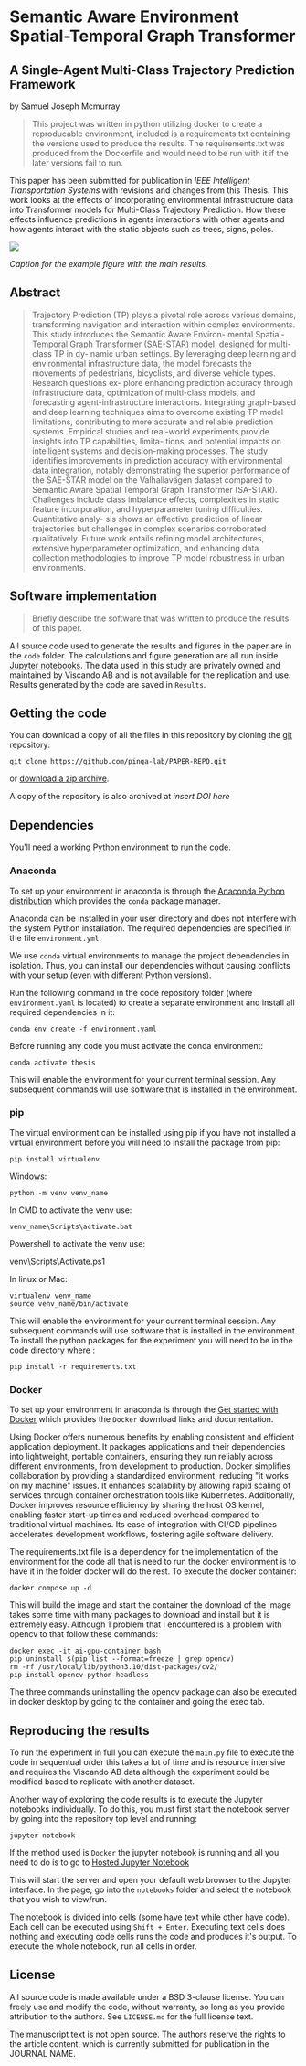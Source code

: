 # Semantic Aware Environment Spatial-Temporal Graph Transformer
## A Single-Agent Multi-Class Trajectory Prediction Framework

by
Samuel Joseph Mcmurray

> This project was written in python utilizing docker to create a reproducable environment, 
included is a requirements.txt containing the versions used to produce the results. The 
requirements.txt was produced from the Dockerfile and would need to be run with it if the later
versions fail to run. 



This paper has been submitted for publication in *IEEE Intelligent Transportation Systems* with revisions and changes from this Thesis.
This work looks at the effects of incorporating environmental infrastructure data into Transformer models for Multi-Class Trajectory Prediction. How
these effects influence predictions in agents interactions with other agents and how agents interact with the static objects such as trees, signs, poles. 


![](manuscript/figures/hawaii-trend.png)

*Caption for the example figure with the main results.*


## Abstract

> Trajectory Prediction (TP) plays a pivotal role across various domains, transforming navigation
and interaction within complex environments. This study introduces the Semantic Aware Environ-
mental Spatial-Temporal Graph Transformer (SAE-STAR) model, designed for multi-class TP in dy-
namic urban settings. By leveraging deep learning and environmental infrastructure data, the model
forecasts the movements of pedestrians, bicyclists, and diverse vehicle types. Research questions ex-
plore enhancing prediction accuracy through infrastructure data, optimization of multi-class models,
and forecasting agent-infrastructure interactions. Integrating graph-based and deep learning techniques
aims to overcome existing TP model limitations, contributing to more accurate and reliable prediction
systems. Empirical studies and real-world experiments provide insights into TP capabilities, limita-
tions, and potential impacts on intelligent systems and decision-making processes. The study identifies
improvements in prediction accuracy with environmental data integration, notably demonstrating the
superior performance of the SAE-STAR model on the Valhallavägen dataset compared to Semantic
Aware Spatial Temporal Graph Transformer (SA-STAR). Challenges include class imbalance effects,
complexities in static feature incorporation, and hyperparameter tuning difficulties. Quantitative analy-
sis shows an effective prediction of linear trajectories but challenges in complex scenarios corroborated
qualitatively. Future work entails refining model architectures, extensive hyperparameter optimization,
and enhancing data collection methodologies to improve TP model robustness in urban environments.


## Software implementation

> Briefly describe the software that was written to produce the results of this
> paper.

All source code used to generate the results and figures in the paper are in
the `code` folder.
The calculations and figure generation are all run inside
[Jupyter notebooks](http://jupyter.org/).
The data used in this study are privately owned and maintained by Viscando AB and is not available for the replication and use.
Results generated by the code are saved in `Results`.


## Getting the code

You can download a copy of all the files in this repository by cloning the
[git](https://git-scm.com/) repository:

    git clone https://github.com/pinga-lab/PAPER-REPO.git

or [download a zip archive](https://github.com/pinga-lab/PAPER-REPO/archive/master.zip).

A copy of the repository is also archived at *insert DOI here*


## Dependencies

You'll need a working Python environment to run the code.

### Anaconda
To set up your environment in anaconda is through the
[Anaconda Python distribution](https://www.anaconda.com/download/) which
provides the `conda` package manager.

Anaconda can be installed in your user directory and does not interfere with
the system Python installation.
The required dependencies are specified in the file `environment.yml`.

We use `conda` virtual environments to manage the project dependencies in
isolation.
Thus, you can install our dependencies without causing conflicts with your
setup (even with different Python versions).

Run the following command in the code repository folder (where `environment.yaml`
is located) to create a separate environment and install all required
dependencies in it:

    conda env create -f environment.yaml
Before running any code you must activate the conda environment:

    conda activate thesis

This will enable the environment for your current terminal session.
Any subsequent commands will use software that is installed in the environment.


### pip
The virtual environment can be installed using pip if you have not installed a virtual
environment before you will need to install the package from pip:

    pip install virtualenv

Windows:

    python -m venv venv_name
In CMD to activate the venv use:

    venv_name\Scripts\activate.bat
Powershell to activate the venv use:

venv\Scripts\Activate.ps1

In linux or Mac: 

    virtualenv venv_name
    source venv_name/bin/activate

This will enable the environment for your current terminal session.
Any subsequent commands will use software that is installed in the environment.
To install the python packages for the experiment you will need to be in the code 
directory where :

    pip install -r requirements.txt

### Docker
To set up your environment in anaconda is through the
[Get started with Docker](https://www.docker.com/get-started/) which
provides the `Docker` download links and documentation.

Using Docker offers numerous benefits by enabling consistent and efficient application deployment. 
It packages applications and their dependencies into lightweight, portable containers, ensuring 
they run reliably across different environments, from development to production. 
Docker simplifies collaboration by providing a standardized environment, reducing 
"it works on my machine" issues. It enhances scalability by allowing rapid scaling of services 
through container orchestration tools like Kubernetes. Additionally, Docker improves resource 
efficiency by sharing the host OS kernel, enabling faster start-up times and reduced overhead 
compared to traditional virtual machines. Its ease of integration with CI/CD pipelines 
accelerates development workflows, fostering agile software delivery.

The requirements.txt file is a dependency for the implementation of the environment for the code 
all that is need to run the docker environment is to have it in the folder docker will do the rest.
To execute the docker container:
    
    docker compose up -d

This will build the image and start the container the download of the image takes some time with 
many packages to download and install but it is extremely easy. Although 1 problem that I encountered 
is a problem with opencv to that follow these commands:

    docker exec -it ai-gpu-container bash 
    pip uninstall $(pip list --format=freeze | grep opencv)
    rm -rf /usr/local/lib/python3.10/dist-packages/cv2/
    pip install opencv-python-headless

The three commands uninstalling the opencv package can also be executed in docker desktop by going to the 
container and going the exec tab.


## Reproducing the results
To run the experiment in full you can execute the `main.py` file to execute the 
code in sequentual order this takes a lot of time and is resource intensive and requires
the Viscando AB data although the experiment could be modified based to replicate with 
another dataset.

Another way of exploring the code results is to execute the Jupyter notebooks
individually.
To do this, you must first start the notebook server by going into the
repository top level and running:

    jupyter notebook

If the method used is `Docker` the jupyter notebook is running and all you need to 
do is to go to [Hosted Jupyter Notebook](http://localhost:8888)

This will start the server and open your default web browser to the Jupyter
interface. In the page, go into the `notebooks` folder and select the
notebook that you wish to view/run.

The notebook is divided into cells (some have text while other have code).
Each cell can be executed using `Shift + Enter`.
Executing text cells does nothing and executing code cells runs the code
and produces it's output.
To execute the whole notebook, run all cells in order.


## License

All source code is made available under a BSD 3-clause license. You can freely
use and modify the code, without warranty, so long as you provide attribution
to the authors. See `LICENSE.md` for the full license text.

The manuscript text is not open source. The authors reserve the rights to the
article content, which is currently submitted for publication in the
JOURNAL NAME.





